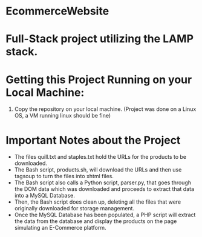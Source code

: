 # EcommerceWebsite
# Full-Stack project utilizing the LAMP stack.

# Getting this Project Running on your Local Machine:
1. Copy the repository on your local machine. (Project was done on a Linux OS, a VM running linux should be fine)

# Important Notes about the Project
- The files quill.txt and staples.txt hold the URLs for the products to be downloaded.
- The Bash script, products.sh, will download the URLs and then use tagsoup to turn the files into xhtml files.
- The Bash script also calls a Python script, parser.py, that goes through the DOM data which was downloaded and proceeds to extract that data into a MySQL Database.
- Then, the Bash script does clean up, deleting all the files that were originally downloaded for storage management.
- Once the MySQL Database has been populated, a PHP script will extract the data from the database and display the products on the page simulating an E-Commerce platform.
